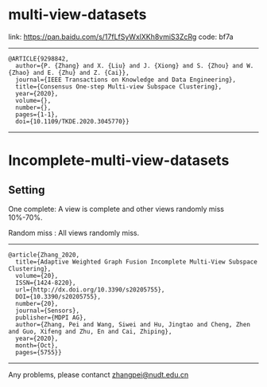 # multi-view-datasets

link: https://pan.baidu.com/s/17fLfSyWxlXKh8vmiS3ZcRg 
code: bf7a 

---

```
@ARTICLE{9298842,
  author={P. {Zhang} and X. {Liu} and J. {Xiong} and S. {Zhou} and W. {Zhao} and E. {Zhu} and Z. {Cai}},
  journal={IEEE Transactions on Knowledge and Data Engineering}, 
  title={Consensus One-step Multi-view Subspace Clustering}, 
  year={2020},
  volume={},
  number={},
  pages={1-1},
  doi={10.1109/TKDE.2020.3045770}}
```
---

# Incomplete-multi-view-datasets
## Setting

One complete: A view is complete and other views randomly miss 10%-70%.

Random miss : All views randomly miss.

---

```
@article{Zhang_2020, 
  title={Adaptive Weighted Graph Fusion Incomplete Multi-View Subspace Clustering}, 
  volume={20}, 
  ISSN={1424-8220}, 
  url={http://dx.doi.org/10.3390/s20205755}, 
  DOI={10.3390/s20205755}, 
  number={20}, 
  journal={Sensors}, 
  publisher={MDPI AG}, 
  author={Zhang, Pei and Wang, Siwei and Hu, Jingtao and Cheng, Zhen and Guo, Xifeng and Zhu, En and Cai, Zhiping}, 
  year={2020}, 
  month={Oct}, 
  pages={5755}}
```

---


Any problems, please contanct <zhangpei@nudt.edu.cn>
